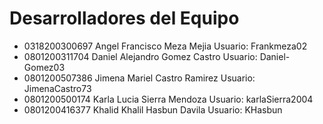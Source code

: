 # Desarrolladores del Equipo 

- 0318200300697 Angel Francisco Meza Mejia Usuario: Frankmeza02
- 0801200311704 Daniel Alejandro Gomez Castro Usuario: Daniel-Gomez03
- 0801200507386 Jimena Mariel Castro Ramirez Usuario: JimenaCastro73
- 0801200500174 Karla Lucia Sierra Mendoza Usuario: karlaSierra2004
- 0801200416377 Khalid Khalil Hasbun Davila Usuario: KHasbun